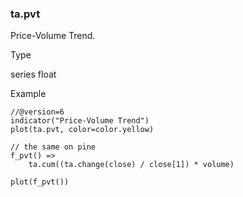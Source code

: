 ### ta.pvt

Price-Volume Trend.

Type

series float

Example

```
//@version=6  
indicator("Price-Volume Trend")  
plot(ta.pvt, color=color.yellow)  
  
// the same on pine  
f_pvt() =>  
    ta.cum((ta.change(close) / close[1]) * volume)  
  
plot(f_pvt())
```
